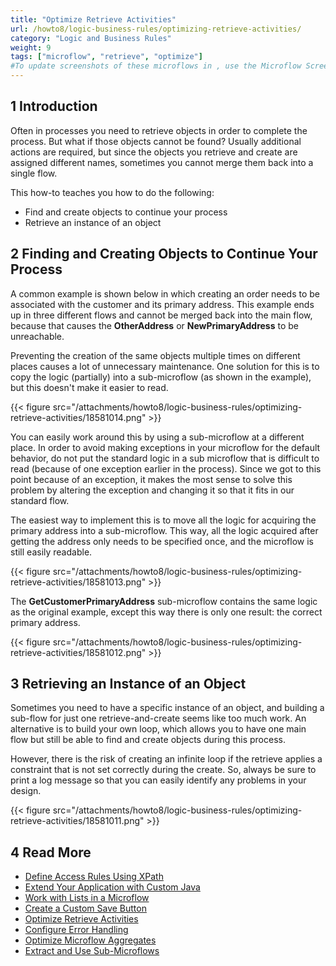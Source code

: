 ```yaml
---
title: "Optimize Retrieve Activities"
url: /howto8/logic-business-rules/optimizing-retrieve-activities/
category: "Logic and Business Rules"
weight: 9
tags: ["microflow", "retrieve", "optimize"]
#To update screenshots of these microflows in , use the Microflow Screenshots app.
---
```


## 1 Introduction

Often in processes you need to retrieve objects in order to complete the process. But what if those objects cannot be found? Usually additional actions are required, but since the objects you retrieve and create are assigned different names, sometimes you cannot merge them back into a single flow.

This how-to teaches you how to do the following:

* Find and create objects to continue your process
* Retrieve an instance of an object

## 2 Finding and Creating Objects to Continue Your Process

A common example is shown below in which creating an order needs to be associated with the customer and its primary address. This example ends up in three different flows and cannot be merged back into the main flow, because that causes the **OtherAddress** or **NewPrimaryAddress** to be unreachable. 

Preventing the creation of the same objects multiple times on different places causes a lot of unnecessary maintenance. One solution for this is to copy the logic (partially) into a sub-microflow (as shown in the example), but this doesn't make it easier to read.

{{< figure src="/attachments/howto8/logic-business-rules/optimizing-retrieve-activities/18581014.png" >}}

You can easily work around this by using a sub-microflow at a different place. In order to avoid making exceptions in your microflow for the default behavior, do not put the standard logic in a sub microflow that is difficult to read (because of one exception earlier in the process). Since we got to this point because of an exception, it makes the most sense to solve this problem by altering the exception and changing it so that it fits in our standard flow.

The easiest way to implement this is to move all the logic for acquiring the primary address into a sub-microflow. This way, all the logic acquired after getting the address only needs to be specified once, and the microflow is still easily readable. 

{{< figure src="/attachments/howto8/logic-business-rules/optimizing-retrieve-activities/18581013.png" >}}

The **GetCustomerPrimaryAddress** sub-microflow contains the same logic as the original example, except this way there is only one result: the correct primary address.

{{< figure src="/attachments/howto8/logic-business-rules/optimizing-retrieve-activities/18581012.png" >}}

## 3 Retrieving an Instance of an Object

Sometimes you need to have a specific instance of an object, and building a sub-flow for just one retrieve-and-create seems like too much work. An alternative is to build your own loop, which allows you to have one main flow but still be able to find and create objects during this process.

However, there is the risk of creating an infinite loop if the retrieve applies a constraint that is not set correctly during the create. So, always be sure to print a log message so that you can easily identify any problems in your design.

{{< figure src="/attachments/howto8/logic-business-rules/optimizing-retrieve-activities/18581011.png" >}}

## 4 Read More

* [Define Access Rules Using XPath](/howto8/logic-business-rules/define-access-rules-using-xpath/)
* [Extend Your Application with Custom Java](/howto8/logic-business-rules/extending-your-application-with-custom-java/)
* [Work with Lists in a Microflow](/howto8/logic-business-rules/working-with-lists-in-a-microflow/)
* [Create a Custom Save Button](/howto8/logic-business-rules/create-a-custom-save-button/)
* [Optimize Retrieve Activities](/howto8/logic-business-rules/optimizing-retrieve-activities/)
* [Configure Error Handling](/howto8/logic-business-rules/set-up-error-handling/)
* [Optimize Microflow Aggregates](/howto8/logic-business-rules/optimizing-microflow-aggregates/)
* [Extract and Use Sub-Microflows](/howto8/logic-business-rules/extract-and-use-sub-microflows/)
